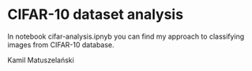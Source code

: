 # CIFAR-10 dataset analysis
In notebook cifar-analysis.ipnyb you can find my approach to classifying images from CIFAR-10 database.

Kamil Matuszelański
